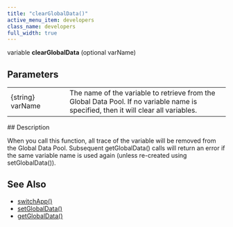 ```yaml
---
title: "clearGlobalData()"
active_menu_item: developers
class_name: developers
full_width: true
---
```



variable **clearGlobalData** (optional varName)

## Parameters

<table>
<tr>
<td width="134">
{string} varName

</td>
<td width="20">
</td>
<td width="750">
The name of the variable to retrieve from the Global Data Pool. If no variable name is specified, then it will clear all variables.

</td>
</tr>
</table>
## Description

When you call this function, all trace of the variable will be removed from the Global Data Pool. Subsequent getGlobalData() calls will return an error if the same variable name is used again (unless re-created using setGlobalData()).

## See Also

 - [switchApp()](/developers/user-guide/scripting-apis/client-api/app-functions/switchapp)
 - [setGlobalData()](/developers/user-guide/scripting-apis/client-api/global-data-pool-functions/setglobaldata)
 - [getGlobalData()](/developers/user-guide/scripting-apis/client-api/global-data-pool-functions/getglobaldata)

